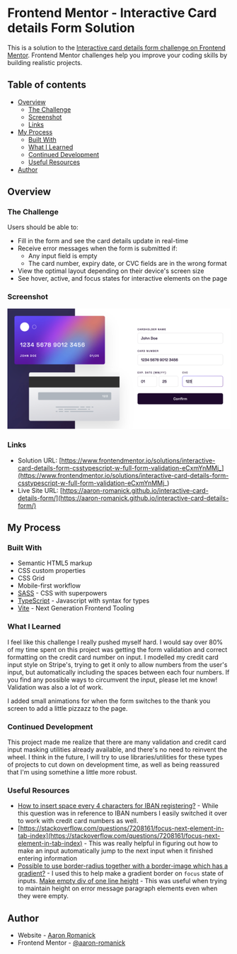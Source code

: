 # Frontend Mentor - Interactive Card details Form Solution

This is a solution to the [Interactive card details form challenge on Frontend Mentor](https://www.frontendmentor.io/challenges/interactive-card-details-form-XpS8cKZDWw). Frontend Mentor challenges help you improve your coding skills by building realistic projects. 

## Table of contents

- [Overview](#overview)
  - [The Challenge](#the-challenge)
  - [Screenshot](#screenshot)
  - [Links](#links)
- [My Process](#my-process)
  - [Built With](#built-with)
  - [What I Learned](#what-i-learned)
  - [Continued Development](#continued-development)
  - [Useful Resources](#useful-resources)
- [Author](#author)

## <a name="overview"></a>Overview

### <a name="the-challenge"></a>The Challenge

Users should be able to:

- Fill in the form and see the card details update in real-time
- Receive error messages when the form is submitted if:
  - Any input field is empty
  - The card number, expiry date, or CVC fields are in the wrong format
- View the optimal layout depending on their device's screen size
- See hover, active, and focus states for interactive elements on the page

### <a name="screenshot"></a>Screenshot

![Interactive Card details Form Solution](./screenshot.png)

### <a name="links"></a>Links

- Solution URL: [https://www.frontendmentor.io/solutions/interactive-card-details-form-csstypescript-w-full-form-validation-eCxmYnMMj_](https://www.frontendmentor.io/solutions/interactive-card-details-form-csstypescript-w-full-form-validation-eCxmYnMMj_)
- Live Site URL: [https://aaron-romanick.github.io/interactive-card-details-form/](https://aaron-romanick.github.io/interactive-card-details-form/)

## <a name="my-process"></a>My Process

### <a name="built-with"></a>Built With

- Semantic HTML5 markup
- CSS custom properties
- CSS Grid
- Mobile-first workflow
- [SASS](https://sass-lang.com/) - CSS with superpowers
- [TypeScript](https://www.typescriptlang.org/) - Javascript with syntax for types
- [Vite](https://vitejs.dev/) - Next Generation Frontend Tooling

### <a name="what-i-learned"></a>What I Learned

I feel like this challenge I really pushed myself hard. I would say over 80% of my time spent on this project was getting the form validation and correct formatting on the credit card number on input. I modelled my credit card input style on Stripe's, trying to get it only to allow numbers from the user's input, but automatically including the spaces between each four numbers. If you find any possible ways to circumvent the input, please let me know! Validation was also a lot of work.

I added small animations for when the form switches to the thank you screen to add a little pizzazz to the page.

### <a name="continued-development"></a>Continued Development

This project made me realize that there are many validation and credit card input masking utilities already available, and there's no need to reinvent the wheel. I think in the future, I will try to use libraries/utilities for these types of projects to cut down on development time, as well as being reassured that I'm using somethine a little more robust.

### <a name="useful-resources"></a>Useful Resources

- [How to insert space every 4 characters for IBAN registering?](https://stackoverflow.com/questions/17260238/how-to-insert-space-every-4-characters-for-iban-registering) - While this question was in reference to IBAN numbers I easily switched it over to work with credit card numbers as well.
- [https://stackoverflow.com/questions/7208161/focus-next-element-in-tab-index](https://stackoverflow.com/questions/7208161/focus-next-element-in-tab-index) - This was really helpful in figuring out how to make an input automatically jump to the next input when it finished entering information
- [Possible to use border-radius together with a border-image which has a gradient?](https://stackoverflow.com/questions/5706963/possible-to-use-border-radius-together-with-a-border-image-which-has-a-gradient) - I used this to help make a gradient border on `focus` state of inputs.
[Make empty div of one line height](https://stackoverflow.com/questions/19347988/make-empty-div-of-one-line-height) - This was useful when trying to maintain height on error message paragraph elements even when they were empty.

## <a name="author"></a>Author

- Website - [Aaron Romanick](https://www.aaronromanick.com)
- Frontend Mentor - [@aaron-romanick](https://www.frontendmentor.io/profile/aaron-romanick)
